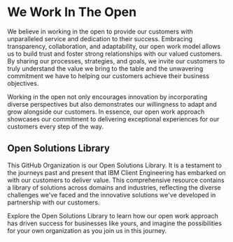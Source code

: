 # We Work In The Open
We believe in working in the open to provide our customers with unparalleled service and dedication to their success. Embracing transparency, collaboration, and adaptability, our open work model allows us to build trust and foster strong relationships with our valued customers. By sharing our processes, strategies, and goals, we invite our customers to truly understand the value we bring to the table and the unwavering commitment we have to helping our customers achieve their business objectives. 

Working in the open not only encourages innovation by incorporating diverse perspectives but also demonstrates our willingness to adapt and grow alongside our customers. In essence, our open work approach showcases our commitment to delivering exceptional experiences for our customers every step of the way.

## Open Solutions Library
This GitHub Organization is our Open Solutions Library. It is a testament to the journeys past and present that IBM Client Engineering has embarked on with our customers to deliver value. This comprehensive resource contains a library of solutions across domains and industries, reflecting the diverse challenges we've faced and the innovative solutions we've developed in partnership with our customers.

Explore the Open Solutions Library to learn how our open work approach has driven success for businesses like yours, and imagine the possibilities for your own organization as you join us in this journey.
